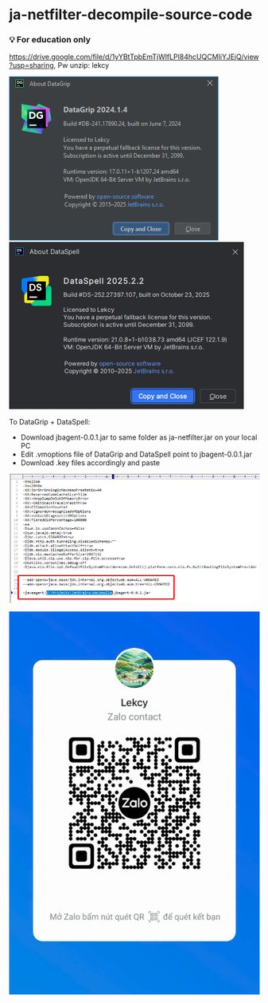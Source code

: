 # ja-netfilter-decompile-source-code
### 💡 For education only

https://drive.google.com/file/d/1yYBtTpbEmTjWlfLPl84hcUQCMIiYJEjQ/view?usp=sharing, Pw unzip: lekcy

![DataGrip](./datagrip.png) ![DataSpell](./dataspell.png)

To DataGrip + DataSpell: 
- Download jbagent-0.0.1.jar to same folder as ja-netfilter.jar on your local PC
- Edit .vmoptions file of DataGrip and DataSpell point to jbagent-0.0.1.jar
- Download .key files accordingly and paste

![Edit file vmoptions to unlock](./vmoptions.png)

![Zalo](./zalo.jpg)


